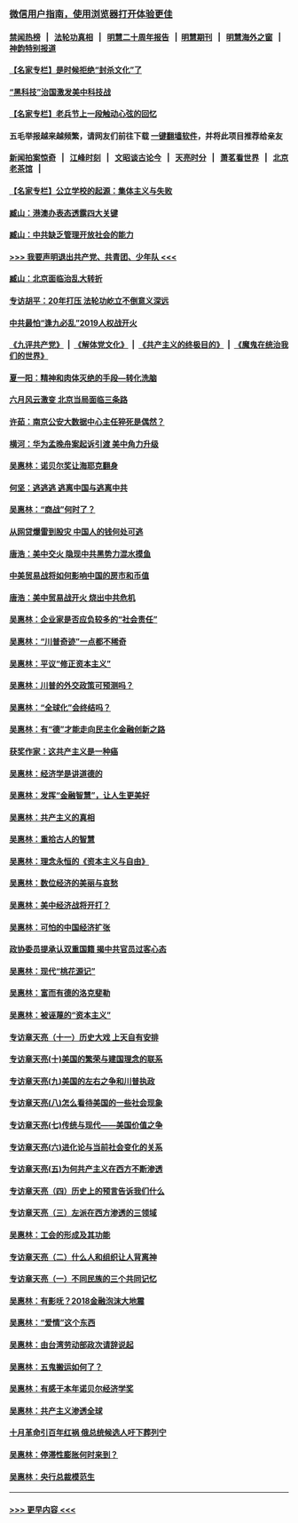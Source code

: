 ### [微信用户指南，使用浏览器打开体验更佳](https://github.com/gfw-breaker/banned-news1/blob/master/indexes/wechat-guide.md?t=0)
#### [禁闻热榜](热点新闻.md?t=0)  &nbsp;&nbsp;|&nbsp;&nbsp; [法轮功真相](https://github.com/gfw-breaker/truth/blob/master/README.md?t=0) &nbsp;&nbsp;|&nbsp;&nbsp; [明慧二十周年报告](https://github.com/gfw-breaker/mh-reports/blob/master/README.md?t=0) &nbsp;&nbsp;|&nbsp;&nbsp;[明慧期刊](https://github.com/gfw-breaker/mh-qikan) &nbsp;&nbsp;|&nbsp;&nbsp; [明慧海外之窗](https://github.com/gfw-breaker/mh-news/blob/master/README.md?t=0) &nbsp;&nbsp;|&nbsp;&nbsp; [神韵特别报道](https://github.com/gfw-breaker/mh-news/blob/master/shenyun.md?t=0)
#### [【名家专栏】是时候拒绝“封杀文化”了](../pages/nsc423/n11814093.md?t=02161111) 
#### [“黑科技”治国激发美中科技战](../pages/nsc423/n11638056.md?t=02161111) 
#### [【名家专栏】老兵节上一段触动心弦的回忆](../pages/nsc423/n11646016.md?t=02161111) 
#### 五毛举报越来越频繁，请网友们前往下载 [一键翻墙软件](https://github.com/gfw-breaker/ssr-accounts)，并将此项目推荐给亲友
#### [新闻拍案惊奇](https://github.com/gfw-breaker/banned-news1/blob/master/pages/link4.md) &nbsp;&nbsp;|&nbsp;&nbsp; [江峰时刻](https://github.com/gfw-breaker/banned-news1/blob/master/pages/link4.md) &nbsp;&nbsp;|&nbsp;&nbsp; [文昭谈古论今](https://github.com/gfw-breaker/banned-news1/blob/master/pages/link4.md) &nbsp;&nbsp;|&nbsp;&nbsp; [天亮时分](https://github.com/gfw-breaker/banned-news1/blob/master/pages/link4.md) &nbsp;&nbsp;|&nbsp;&nbsp; [萧茗看世界](https://github.com/gfw-breaker/banned-news1/blob/master/pages/link4.md) &nbsp;&nbsp;|&nbsp;&nbsp; [北京老茶馆](https://github.com/gfw-breaker/banned-news1/blob/master/pages/link4.md) &nbsp;&nbsp;|&nbsp;&nbsp; 
#### [【名家专栏】公立学校的起源：集体主义与失败](../pages/nsc423/n11601833.md?t=02161111) 
#### [臧山：港澳办表态透露四大关键](../pages/nsc423/n11421628.md?t=02161111) 
#### [臧山：中共缺乏管理开放社会的能力](../pages/nsc423/n11407457.md?t=02161111) 
#### [>>> 我要声明退出共产党、共青团、少年队 <<<](https://github.com/begood0513/goodnews/blob/master/quit/letter.md) 
#### [臧山：北京面临治乱大转折](../pages/nsc423/n11406895.md?t=02161111) 
#### [专访胡平：20年打压 法轮功屹立不倒意义深远](../pages/nsc423/n11398800.md?t=02161111) 
#### [中共最怕“逢九必乱”2019人权战开火](../pages/nsc423/n11385248.md?t=02161111) 
#### [《九评共产党》](https://github.com/begood0513/9ping.md/blob/master/README.md) &nbsp;|&nbsp; [《解体党文化》](../../../../jtdwh.md/blob/master/README.md)  &nbsp;|&nbsp; [《共产主义的终极目的》](../../../../gczydzjmd.md/blob/master/README.md) &nbsp;|&nbsp; [《魔鬼在统治我们的世界》](../../../../mgztzwmdsj.md/blob/master/README.md) 
#### [夏一阳：精神和肉体灭绝的手段—转化洗脑](../pages/nsc423/n11368250.md?t=02161111) 
#### [六月风云激变 北京当局面临三条路](../pages/nsc423/n11313668.md?t=02161111) 
#### [许茹：南京公安大数据中心主任猝死是偶然？](../pages/nsc423/n11064744.md?t=02161111) 
#### [横河：华为孟晚舟案起诉引渡 美中角力升级](../pages/nsc423/n11027230.md?t=02161111) 
#### [吴惠林：诺贝尔奖让海耶克翻身](../pages/nsc423/n10890049.md?t=02161111) 
#### [何坚：逃逃逃 逃离中国与逃离中共](../pages/nsc423/n10592891.md?t=02161111) 
#### [吴惠林：“商战”何时了？](../pages/nsc423/n10573558.md?t=02161111) 
#### [从网贷爆雷到股灾 中国人的钱何处可逃](../pages/nsc423/n10572800.md?t=02161111) 
#### [唐浩：美中交火 隐现中共黑势力混水摸鱼](../pages/nsc423/n10544040.md?t=02161111) 
#### [中美贸易战将如何影响中国的房市和币值](../pages/nsc423/n10543697.md?t=02161111) 
#### [唐浩：美中贸易战开火 烧出中共危机](../pages/nsc423/n10540126.md?t=02161111) 
#### [吴惠林：企业家是否应负较多的“社会责任”](../pages/nsc423/n10535022.md?t=02161111) 
#### [吴惠林：“川普奇迹”一点都不稀奇](../pages/nsc423/n10512808.md?t=02161111) 
#### [吴惠林：平议“修正资本主义”](../pages/nsc423/n10495724.md?t=02161111) 
#### [吴惠林：川普的外交政策可预测吗？](../pages/nsc423/n10462387.md?t=02161111) 
#### [吴惠林：“全球化”会终结吗？](../pages/nsc423/n10452838.md?t=02161111) 
#### [吴惠林：有“德”才能走向民主化金融创新之路](../pages/nsc423/n10432292.md?t=02161111) 
#### [获奖作家：这共产主义是一种癌](../pages/nsc423/n10431541.md?t=02161111) 
#### [吴惠林：经济学是讲道德的](../pages/nsc423/n10398014.md?t=02161111) 
#### [吴惠林：发挥“金融智慧”，让人生更美好](../pages/nsc423/n10375019.md?t=02161111) 
#### [吴惠林：共产主义的真相](../pages/nsc423/n10351394.md?t=02161111) 
#### [吴惠林：重拾古人的智慧](../pages/nsc423/n10337691.md?t=02161111) 
#### [吴惠林：理念永恒的《资本主义与自由》](../pages/nsc423/n10316274.md?t=02161111) 
#### [吴惠林：数位经济的美丽与哀愁](../pages/nsc423/n10292946.md?t=02161111) 
#### [吴惠林：美中经济战将开打？](../pages/nsc423/n10258825.md?t=02161111) 
#### [吴惠林：可怕的中国经济扩张](../pages/nsc423/n10219147.md?t=02161111) 
#### [政协委员提承认双重国籍 揭中共官员过客心态](../pages/nsc423/n10208809.md?t=02161111) 
#### [吴惠林：现代“桃花源记”](../pages/nsc423/n10185234.md?t=02161111) 
#### [吴惠林：富而有德的洛克斐勒](../pages/nsc423/n10142264.md?t=02161111) 
#### [吴惠林：被诬蔑的“资本主义”](../pages/nsc423/n10124816.md?t=02161111) 
#### [专访章天亮（十一）历史大戏 上天自有安排](../pages/nsc423/n10094905.md?t=02161111) 
#### [专访章天亮(十)美国的繁荣与建国理念的联系](../pages/nsc423/n10094899.md?t=02161111) 
#### [专访章天亮(九)美国的左右之争和川普执政](../pages/nsc423/n10094889.md?t=02161111) 
#### [专访章天亮(八)怎么看待美国的一些社会现象](../pages/nsc423/n10094857.md?t=02161111) 
#### [专访章天亮(七)传统与现代——美国价值之争](../pages/nsc423/n10093140.md?t=02161111) 
#### [专访章天亮(六)进化论与当前社会变化的关系](../pages/nsc423/n10092036.md?t=02161111) 
#### [专访章天亮(五)为何共产主义在西方不断渗透](../pages/nsc423/n10083620.md?t=02161111) 
#### [专访章天亮（四）历史上的预言告诉我们什么](../pages/nsc423/n10083606.md?t=02161111) 
#### [专访章天亮（三）左派在西方渗透的三领域](../pages/nsc423/n10081115.md?t=02161111) 
#### [吴惠林：工会的形成及其功能](../pages/nsc423/n10080633.md?t=02161111) 
#### [专访章天亮（二）什么人和组织让人背离神](../pages/nsc423/n10076637.md?t=02161111) 
#### [专访章天亮（一）不同民族的三个共同记忆](../pages/nsc423/n10074188.md?t=02161111) 
#### [吴惠林：有影呒？2018金融泡沫大地震](../pages/nsc423/n10040534.md?t=02161111) 
#### [吴惠林：“爱情”这个东西](../pages/nsc423/n10019423.md?t=02161111) 
#### [吴惠林：由台湾劳动部政次请辞说起](../pages/nsc423/n9979679.md?t=02161111) 
#### [吴惠林：五鬼搬运如何了？](../pages/nsc423/n9925338.md?t=02161111) 
#### [吴惠林：有感于本年诺贝尔经济学奖](../pages/nsc423/n9871883.md?t=02161111) 
#### [吴惠林：共产主义渗透全球](../pages/nsc423/n9812748.md?t=02161111) 
#### [十月革命引百年红祸 俄总统候选人吁下葬列宁](../pages/nsc423/n9810182.md?t=02161111) 
#### [吴惠林：停滞性膨胀何时来到？](../pages/nsc423/n9764136.md?t=02161111) 
#### [吴惠林：央行总裁模范生](../pages/nsc423/n9728134.md?t=02161111) 

----
#### [ >>> 更早内容 <<< ](../indexes/nsc423-earlier.md)
